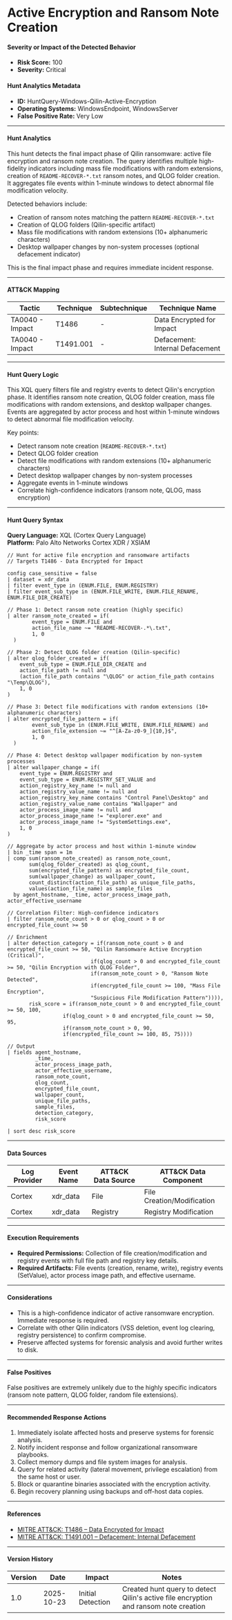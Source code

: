 # Active Encryption and Ransom Note Creation

#### Severity or Impact of the Detected Behavior
- **Risk Score:** 100
- **Severity:** Critical

#### Hunt Analytics Metadata

- **ID:** HuntQuery-Windows-Qilin-Active-Encryption
- **Operating Systems:** WindowsEndpoint, WindowsServer
- **False Positive Rate:** Very Low

---

#### Hunt Analytics

This hunt detects the final impact phase of Qilin ransomware: active file encryption and ransom note creation. The query identifies multiple high-fidelity indicators including mass file modifications with random extensions, creation of `README-RECOVER-*.txt` ransom notes, and QLOG folder creation. It aggregates file events within 1-minute windows to detect abnormal file modification velocity.

Detected behaviors include:

- Creation of ransom notes matching the pattern `README-RECOVER-*.txt`
- Creation of QLOG folders (Qilin-specific artifact)
- Mass file modifications with random extensions (10+ alphanumeric characters)
- Desktop wallpaper changes by non-system processes (optional defacement indicator)

This is the final impact phase and requires immediate incident response.

---

#### ATT&CK Mapping

| Tactic                        | Technique   | Subtechnique | Technique Name                                 |
|------------------------------|-------------|--------------|-----------------------------------------------|
| TA0040 - Impact              | T1486       | -            | Data Encrypted for Impact                     |
| TA0040 - Impact              | T1491.001   | -            | Defacement: Internal Defacement                |

---

#### Hunt Query Logic

This XQL query filters file and registry events to detect Qilin's encryption phase. It identifies ransom note creation, QLOG folder creation, mass file modifications with random extensions, and desktop wallpaper changes. Events are aggregated by actor process and host within 1-minute windows to detect abnormal file modification velocity.

Key points:
- Detect ransom note creation (`README-RECOVER-*.txt`)
- Detect QLOG folder creation
- Detect file modifications with random extensions (10+ alphanumeric characters)
- Detect desktop wallpaper changes by non-system processes
- Aggregate events in 1-minute windows
- Correlate high-confidence indicators (ransom note, QLOG, mass encryption)

---

#### Hunt Query Syntax

**Query Language:** XQL (Cortex Query Language)  
**Platform:** Palo Alto Networks Cortex XDR / XSIAM

```xql
// Hunt for active file encryption and ransomware artifacts
// Targets T1486 - Data Encrypted for Impact

config case_sensitive = false
| dataset = xdr_data
| filter event_type in (ENUM.FILE, ENUM.REGISTRY)
| filter event_sub_type in (ENUM.FILE_WRITE, ENUM.FILE_RENAME, ENUM.FILE_DIR_CREATE)

// Phase 1: Detect ransom note creation (highly specific)
| alter ransom_note_created = if(
        event_type = ENUM.FILE and
        action_file_name ~= "README-RECOVER-.*\.txt",
        1, 0
  )

// Phase 2: Detect QLOG folder creation (Qilin-specific)
| alter qlog_folder_created = if(
    event_sub_type = ENUM.FILE_DIR_CREATE and
    action_file_path != null and
    (action_file_path contains "\QLOG" or action_file_path contains "\Temp\QLOG"),
    1, 0
)

// Phase 3: Detect file modifications with random extensions (10+ alphanumeric characters)
| alter encrypted_file_pattern = if(
        event_sub_type in (ENUM.FILE_WRITE, ENUM.FILE_RENAME) and
        action_file_extension ~= "^[A-Za-z0-9_]{10,}$",
        1, 0
  )

// Phase 4: Detect desktop wallpaper modification by non-system processes
| alter wallpaper_change = if(
    event_type = ENUM.REGISTRY and
    event_sub_type = ENUM.REGISTRY_SET_VALUE and
    action_registry_key_name != null and
    action_registry_value_name != null and
    action_registry_key_name contains "Control Panel\Desktop" and
    action_registry_value_name contains "Wallpaper" and
    actor_process_image_name != null and
    actor_process_image_name != "explorer.exe" and
    actor_process_image_name != "SystemSettings.exe",
    1, 0
)

// Aggregate by actor process and host within 1-minute window
| bin _time span = 1m
| comp sum(ransom_note_created) as ransom_note_count,
       sum(qlog_folder_created) as qlog_count,
       sum(encrypted_file_pattern) as encrypted_file_count,
       sum(wallpaper_change) as wallpaper_count,
       count_distinct(action_file_path) as unique_file_paths,
       values(action_file_name) as sample_files
  by agent_hostname, _time, actor_process_image_path, actor_effective_username

// Correlation Filter: High-confidence indicators
| filter ransom_note_count > 0 or qlog_count > 0 or encrypted_file_count >= 50

// Enrichment
| alter detection_category = if(ransom_note_count > 0 and encrypted_file_count >= 50, "Qilin Ransomware Active Encryption (Critical)",
                           if(qlog_count > 0 and encrypted_file_count >= 50, "Qilin Encryption with QLOG Folder",
                           if(ransom_note_count > 0, "Ransom Note Detected",
                           if(encrypted_file_count >= 100, "Mass File Encryption",
                           "Suspicious File Modification Pattern")))),
       risk_score = if(ransom_note_count > 0 and encrypted_file_count >= 50, 100,
                  if(qlog_count > 0 and encrypted_file_count >= 50, 95,
                  if(ransom_note_count > 0, 90,
                  if(encrypted_file_count >= 100, 85, 75))))

// Output
| fields agent_hostname,
         _time,
         actor_process_image_path,
         actor_effective_username,
         ransom_note_count,
         qlog_count,
         encrypted_file_count,
         wallpaper_count,
         unique_file_paths,
         sample_files,
         detection_category,
         risk_score

| sort desc risk_score
```

---

#### Data Sources

| Log Provider | Event Name       | ATT&CK Data Source  | ATT&CK Data Component  |
|--------------|------------------|---------------------|------------------------|
| Cortex       | xdr_data         | File                | File Creation/Modification |
| Cortex       | xdr_data         | Registry            | Registry Modification  |

---

#### Execution Requirements

- **Required Permissions:** Collection of file creation/modification and registry events with full file path and registry key details.
- **Required Artifacts:** File events (creation, rename, write), registry events (SetValue), actor process image path, and effective username.

---

#### Considerations

- This is a high-confidence indicator of active ransomware encryption. Immediate response is required.
- Correlate with other Qilin indicators (VSS deletion, event log clearing, registry persistence) to confirm compromise.
- Preserve affected systems for forensic analysis and avoid further writes to disk.

---

#### False Positives

False positives are extremely unlikely due to the highly specific indicators (ransom note pattern, QLOG folder, random file extensions).

---

#### Recommended Response Actions

1. Immediately isolate affected hosts and preserve systems for forensic analysis.
2. Notify incident response and follow organizational ransomware playbooks.
3. Collect memory dumps and file system images for analysis.
4. Query for related activity (lateral movement, privilege escalation) from the same host or user.
5. Block or quarantine binaries associated with the encryption activity.
6. Begin recovery planning using backups and off-host data copies.

---

#### References

- [MITRE ATT&CK: T1486 – Data Encrypted for Impact](https://attack.mitre.org/techniques/T1486/)
- [MITRE ATT&CK: T1491.001 – Defacement: Internal Defacement](https://attack.mitre.org/techniques/T1491/001/)

---

#### Version History

| Version | Date       | Impact            | Notes                                                                                      |
|---------|------------|-------------------|--------------------------------------------------------------------------------------------|
| 1.0     | 2025-10-23 | Initial Detection | Created hunt query to detect Qilin's active file encryption and ransom note creation     |
